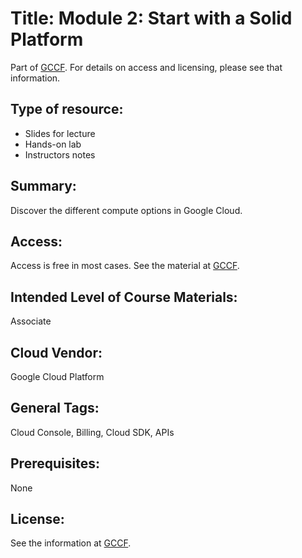 # Title:    Module 2: Start with a Solid Platform

Part of [GCCF](Providers/GCCF.md).  For details on access and licensing, please see that information.


## Type of resource:
*  Slides for lecture
* Hands-on lab
* Instructors notes


## Summary: 
   
   Discover the different compute options in Google Cloud.


## Access: 
   Access is free in most cases.  See the material at [GCCF](Providers/GCCF.md).

## Intended Level of Course Materials: 
   Associate

##  Cloud Vendor: 
   Google Cloud Platform

## General Tags: 
   Cloud Console, Billing, Cloud SDK, APIs

## Prerequisites: 
   None

## License: 

See the information at [GCCF](Providers/GCCF.md). 
